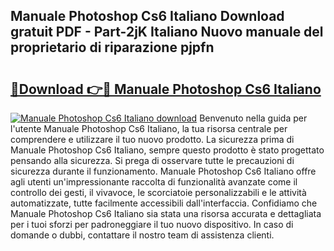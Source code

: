 ## Manuale Photoshop Cs6 Italiano Download gratuit PDF - Part-2jK Italiano Nuovo manuale del proprietario di riparazione pjpfn

# <h2><a href="http://dffpwbc.blite.top/?on=Manuale+Photoshop+Cs6+Italiano">🔗Download 👉🔴 Manuale Photoshop Cs6 Italiano</a></h2>

[![Manuale Photoshop Cs6 Italiano download](https://i.imgur.com/lujVjoI.png)](http://dffpwbc.blite.top/?on=Manuale+Photoshop+Cs6+Italiano)
Benvenuto nella guida per l'utente Manuale Photoshop Cs6 Italiano, la tua risorsa centrale per comprendere e utilizzare il tuo nuovo prodotto. La sicurezza prima di Manuale Photoshop Cs6 Italiano, sempre questo prodotto è stato progettato pensando alla sicurezza. Si prega di osservare tutte le precauzioni di sicurezza durante il funzionamento. Manuale Photoshop Cs6 Italiano offre agli utenti un'impressionante raccolta di funzionalità avanzate come il controllo dei gesti, il vivavoce, le scorciatoie personalizzabili e le attività automatizzate, tutte facilmente accessibili dall'interfaccia. Confidiamo che Manuale Photoshop Cs6 Italiano sia stata una risorsa accurata e dettagliata per i tuoi sforzi per padroneggiare il tuo nuovo dispositivo. In caso di domande o dubbi, contattare il nostro team di assistenza clienti.
